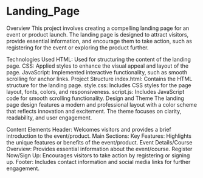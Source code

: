 # Landing_Page
Overview
This project involves creating a compelling landing page for an event or product launch. The landing page is designed to attract visitors, provide essential information, and encourage them to take action, such as registering for the event or exploring the product further.

Technologies Used
HTML: Used for structuring the content of the landing page.
CSS: Applied styles to enhance the visual appeal and layout of the page.
JavaScript: Implemented interactive functionality, such as smooth scrolling for anchor links.
Project Structure
index.html: Contains the HTML structure for the landing page.
style.css: Includes CSS styles for the page layout, fonts, colors, and responsiveness.
script.js: Includes JavaScript code for smooth scrolling functionality.
Design and Theme
The landing page design features a modern and professional layout with a color scheme that reflects innovation and excitement. The theme focuses on clarity, readability, and user engagement.

Content Elements
Header: Welcomes visitors and provides a brief introduction to the event/product.
Main Sections:
Key Features: Highlights the unique features or benefits of the event/product.
Event Details/Course Overview: Provides essential information about the event/course.
Register Now/Sign Up: Encourages visitors to take action by registering or signing up.
Footer: Includes contact information and social media links for further engagement.
